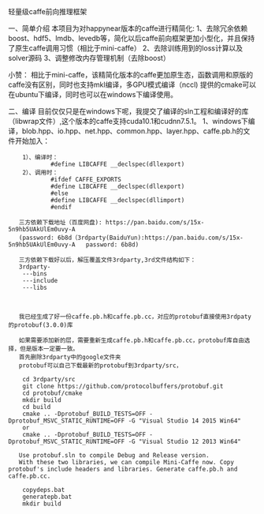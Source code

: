 轻量级caffe前向推理框架

一、简单介绍
本项目为对happynear版本的caffe进行精简化:
1、去除冗余依赖boost、hdf5、lmdb、levedb等，简化以后caffe前向框架更加小型化，并且保持了原生caffe调用习惯（相比于mini-caffe）
2、去除训练用到的loss计算以及solver源码
3、调整修改内存管理机制（去除boost）

小赞：
	相比于mini-caffe，该精简化版本的caffe更加原生态，函数调用和原版的caffe没有区别，同时也支持mkl编译，多GPU模式编译（nccl)
	提供的cmake可以在ubuntu下编译，同时也可以在windows下编译使用。


二、编译
    目前仅仅只是在windows下呢，我提交了编译的sln工程和编译好的库（libwrap文件）,这个版本的caffe支持cuda10.1和cudnn7.5.1。
	1、windows下编译，blob.hpp、io.hpp、net.hpp、common.hpp、layer.hpp、caffe.pb.h的文件开始加入：
	
	    1）、编译时：
                #define LIBCAFFE __declspec(dllexport)
	    2）、调用时：
                #ifdef CAFFE_EXPORTS
                #define LIBCAFFE __declspec(dllexport)
                #else
                #define LIBCAFFE __declspec(dllimport)
                #endif
	   
	   三方依赖下载地址（百度网盘): https://pan.baidu.com/s/15x-5n9hb5UAkUlEm0uvy-A   
	   (password: 6b8d（3rdparty(BaiduYun):https://pan.baidu.com/s/15x-5n9hb5UAkUlEm0uvy-A   password: 6b8d)
	   
	   三方依赖下载好以后，解压覆盖文件3rdparty,3rd文件结构如下：
	   3rdparty-
		---bins
		---include
		---libs
		 


	   我已经生成了好一份caffe.pb.h和caffe.pb.cc，对应的protobuf直接使用3rdpaty的protobuf(3.0.0)库

       如果需要添加新的层，需要重新生成caffe.pb.h和caffe.pb.cc，protobuf库自由选择，但是版本一定要一致。
       首先删除3rdparty中的google文件夹
       protobuf可以自己下载最新的protobuf到3rdparty/src，
		
		cd 3rdparty/src
		git clone https://github.com/protocolbuffers/protobuf.git
		cd protobuf/cmake
		mkdir build
		cd build
		cmake .. -Dprotobuf_BUILD_TESTS=OFF -Dprotobuf_MSVC_STATIC_RUNTIME=OFF -G "Visual Studio 14 2015 Win64"
		or
        cmake .. -Dprotobuf_BUILD_TESTS=OFF -Dprotobuf_MSVC_STATIC_RUNTIME=OFF -G "Visual Studio 12 2013 Win64"
		
	   Use protobuf.sln to compile Debug and Release version.
	   With these two libraries, we can compile Mini-Caffe now. Copy protobuf's include headers and libraries. Generate caffe.pb.h and caffe.pb.cc.
		
	    copydeps.bat
        generatepb.bat
        mkdir build
		

